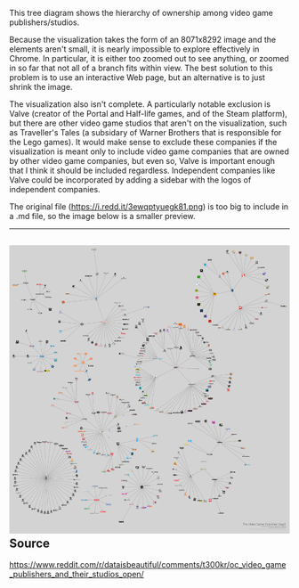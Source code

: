 This tree diagram shows the hierarchy of ownership among video game publishers/studios.

Because the visualization takes the form of an 8071x8292 image and the elements aren't small, it is nearly impossible to explore effectively in Chrome. In particular, it is either too zoomed out to see anything, or zoomed in so far that not all of a branch fits within view. The best solution to this problem is to use an interactive Web page, but an alternative is to just shrink the image.

The visualization also isn't complete. A particularly notable exclusion is Valve (creator of the Portal and Half-life games, and of the Steam platform), but there are other video game studios that aren't on the visualization, such as Traveller's Tales (a subsidary of Warner Brothers that is responsible for the Lego games).
It would make sense to exclude these companies if the visualization is meant only to include video game companies that are owned by other video game companies, but even so, Valve is important enough that I think it should be included regardless.
Independent companies like Valve could be incorporated by adding a sidebar with the logos of independent companies.

The original file (https://i.redd.it/3ewqptyuegk81.png) is too big to include in a .md file, so the image below is a smaller preview.

---
![Vis](/images/video_game_publishers_vis_smol.webp)
Source
---
https://www.reddit.com/r/dataisbeautiful/comments/t300kr/oc_video_game_publishers_and_their_studios_open/
